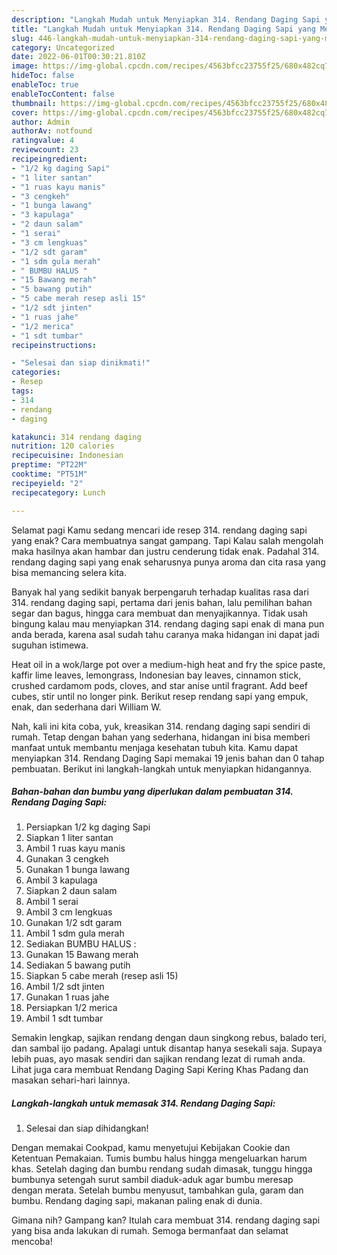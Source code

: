```yaml
---
description: "Langkah Mudah untuk Menyiapkan 314. Rendang Daging Sapi yang Menggugah Selera "
title: "Langkah Mudah untuk Menyiapkan 314. Rendang Daging Sapi yang Menggugah Selera "
slug: 446-langkah-mudah-untuk-menyiapkan-314-rendang-daging-sapi-yang-menggugah-selera
category: Uncategorized
date: 2022-06-01T00:30:21.810Z
image: https://img-global.cpcdn.com/recipes/4563bfcc23755f25/680x482cq70/314-rendang-daging-sapi-foto-resep-utama.jpg
hideToc: false
enableToc: true
enableTocContent: false
thumbnail: https://img-global.cpcdn.com/recipes/4563bfcc23755f25/680x482cq70/314-rendang-daging-sapi-foto-resep-utama.jpg
cover: https://img-global.cpcdn.com/recipes/4563bfcc23755f25/680x482cq70/314-rendang-daging-sapi-foto-resep-utama.jpg
author: Admin
authorAv: notfound
ratingvalue: 4
reviewcount: 23
recipeingredient:
- "1/2 kg daging Sapi"
- "1 liter santan"
- "1 ruas kayu manis"
- "3 cengkeh"
- "1 bunga lawang"
- "3 kapulaga"
- "2 daun salam"
- "1 serai"
- "3 cm lengkuas"
- "1/2 sdt garam"
- "1 sdm gula merah"
- " BUMBU HALUS "
- "15 Bawang merah"
- "5 bawang putih"
- "5 cabe merah resep asli 15"
- "1/2 sdt jinten"
- "1 ruas jahe"
- "1/2 merica"
- "1 sdt tumbar"
recipeinstructions:

- "Selesai dan siap dinikmati!"
categories:
- Resep
tags:
- 314
- rendang
- daging

katakunci: 314 rendang daging 
nutrition: 120 calories
recipecuisine: Indonesian
preptime: "PT22M"
cooktime: "PT51M"
recipeyield: "2"
recipecategory: Lunch

---
```



Selamat pagi Kamu sedang mencari ide resep 314. rendang daging sapi yang enak? Cara membuatnya sangat gampang. Tapi Kalau salah mengolah maka hasilnya akan hambar dan justru cenderung tidak enak. Padahal 314. rendang daging sapi yang enak seharusnya punya aroma dan cita rasa yang bisa memancing selera kita.


Banyak hal yang sedikit banyak berpengaruh terhadap kualitas rasa dari 314. rendang daging sapi, pertama dari jenis bahan, lalu pemilihan bahan segar dan bagus, hingga cara membuat dan menyajikannya. Tidak usah bingung kalau mau menyiapkan 314. rendang daging sapi enak di mana pun anda berada, karena asal sudah tahu caranya maka hidangan ini dapat jadi suguhan istimewa.

Heat oil in a wok/large pot over a medium-high heat and fry the spice paste, kaffir lime leaves, lemongrass, Indonesian bay leaves, cinnamon stick, crushed cardamom pods, cloves, and star anise until fragrant. Add beef cubes, stir until no longer pink. Berikut resep rendang sapi yang empuk, enak, dan sederhana dari William W.


Nah, kali ini kita coba, yuk, kreasikan 314. rendang daging sapi sendiri di rumah. Tetap dengan bahan yang sederhana, hidangan ini bisa memberi manfaat untuk membantu menjaga kesehatan tubuh kita. Kamu dapat menyiapkan 314. Rendang Daging Sapi memakai 19 jenis bahan dan 0 tahap pembuatan. Berikut ini langkah-langkah untuk menyiapkan hidangannya.

<!--inarticleads1-->

##### Bahan-bahan dan bumbu yang diperlukan dalam pembuatan 314. Rendang Daging Sapi:

1. Persiapkan 1/2 kg daging Sapi
1. Siapkan 1 liter santan
1. Ambil 1 ruas kayu manis
1. Gunakan 3 cengkeh
1. Gunakan 1 bunga lawang
1. Ambil 3 kapulaga
1. Siapkan 2 daun salam
1. Ambil 1 serai
1. Ambil 3 cm lengkuas
1. Gunakan 1/2 sdt garam
1. Ambil 1 sdm gula merah
1. Sediakan  BUMBU HALUS :
1. Gunakan 15 Bawang merah
1. Sediakan 5 bawang putih
1. Siapkan 5 cabe merah (resep asli 15)
1. Ambil 1/2 sdt jinten
1. Gunakan 1 ruas jahe
1. Persiapkan 1/2 merica
1. Ambil 1 sdt tumbar


Semakin lengkap, sajikan rendang dengan daun singkong rebus, balado teri, dan sambal ijo padang. Apalagi untuk disantap hanya sesekali saja. Supaya lebih puas, ayo masak sendiri dan sajikan rendang lezat di rumah anda. Lihat juga cara membuat Rendang Daging Sapi Kering Khas Padang dan masakan sehari-hari lainnya. 

<!--inarticleads2-->

##### Langkah-langkah untuk memasak 314. Rendang Daging Sapi:


1. Selesai dan siap dihidangkan!

Dengan memakai Cookpad, kamu menyetujui Kebijakan Cookie dan Ketentuan Pemakaian. Tumis bumbu halus hingga mengeluarkan harum khas. Setelah daging dan bumbu rendang sudah dimasak, tunggu hingga bumbunya setengah surut sambil diaduk-aduk agar bumbu meresap dengan merata. Setelah bumbu menyusut, tambahkan gula, garam dan bumbu. Rendang daging sapi, makanan paling enak di dunia. 

Gimana nih? Gampang kan? Itulah cara membuat 314. rendang daging sapi yang bisa anda lakukan di rumah. Semoga bermanfaat dan selamat mencoba!

